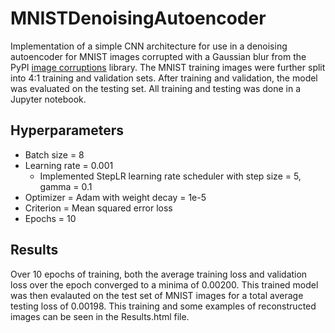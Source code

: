 # MNISTDenoisingAutoencoder
Implementation of a simple CNN architecture for use in a denoising autoencoder for MNIST images corrupted with a Gaussian blur from the PyPI [image corruptions](https://pypi.org/project/imagecorruptions/#description) library. The MNIST training images were further split into 4:1 training and validation sets. After training and validation, the model was evaluated on the testing set. All training and testing was done in a Jupyter notebook.

## Hyperparameters
- Batch size = 8
- Learning rate = 0.001
  - Implemented StepLR learning rate scheduler with step size = 5, gamma = 0.1
- Optimizer = Adam with weight decay = 1e-5
- Criterion = Mean squared error loss
- Epochs = 10

## Results
Over 10 epochs of training, both the average training loss and validation loss over the epoch converged to a minima of 0.00200. This trained model was then evalauted on the test set of MNIST images for a total average testing loss of 0.00198. This training and some examples of reconstructed images can be seen in the Results.html file.


